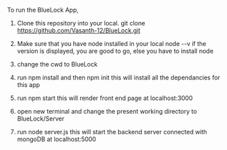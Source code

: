 To run the BlueLock App,

1) Clone this repository into your local.
    git clone https://github.com/Vasanth-12/BlueLock.git
    
2) Make sure that you have node installed in your local
    node --v
    if the version is displayed, you are good to go, else you have to install node
    
3) change the cwd to BlueLock

4) run npm install and then npm init
     this will install all the dependancies for this app
     
5) run npm start 
    this will render front end page at localhost:3000
    
6) open new terminal and change the present working directory to BlueLock/Server

7) run node server.js
    this will start the backend server connected with mongoDB at localhost:5000
    
    
